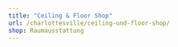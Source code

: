 ```yaml
---
title: "Ceiling & Floor Shop"
url: /charlottesville/ceiling-und-floor-shop/
shop: Raumausstattung
---
```

